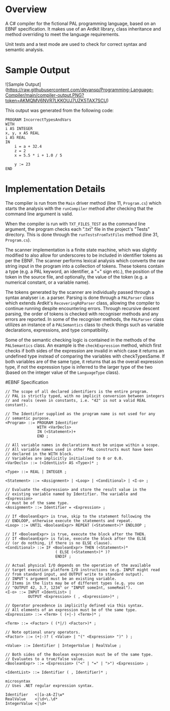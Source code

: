 # Overview
A C# compiler for the fictional PAL programming language, based on an EBNF specification. 
It makes use of an Ardkit library, class inheritance and method overriding to meet the language requirements.

 Unit tests and a test mode are used to check for correct syntax and semantic analysis.

# Sample Output
![Sample Output] (https://raw.githubusercontent.com/deyansp/Programming-Language-Compiler/main/compiler-output.PNG?token=AKMQMV6NVR7LKKOUJ7UZK5TAX7SCU)

This output was generated from the following code:
```
PROGRAM IncorrectTypesAndVars
WITH
i AS INTEGER
x, y, x AS REAL
i AS REAL
IN
	i = a + 32.4
	z = 2
	x = 5.5 * i + 1.0 / 5
	
	y := 23
END
```
# Implementation Details
The compiler is run from the `Main` driver method (line 11, `Program.cs`) which starts the analysis with the `runCompiler` method after checking that the command line argument is valid.

When the compiler is run with `TXT_FILES_TEST` as the command line argument, the program checks each ".txt" file in the project's "Tests" directory. This is done through the `runTestsFromTxtFiles` method (line 31, `Program.cs`).

The scanner implementation is a finite state machine, which was slightly modified to also allow for underscores to be included in identifier tokens as per the EBNF. The scanner performs lexical analysis which converts the raw string input in the program into a collection of tokens. These tokens contain a type (e.g. a PAL keyword, an identifier, a "+" sign etc.), the position of the token in the source file, and optionally, the value of the token (e.g. a numerical constant, or a variable name). 

The tokens generated by the scanner are individually passed through a syntax analyser i.e. a parser. Parsing is done through a `PALParser` class which extends Ardkit's `RecoveringRdParser` class, allowing the compiler to continue running despite encountering errors. Through recursive descent parsing, the order of tokens is checked with recogniser methods and any errors are reported. In some of the recogniser methods, the `PALParser` class utilizes an instance of a `PALSemantics` class to check things such as variable declarations, expressions, and type compatibility. 

Some of the semantic checking logic is contained in the methods of the `PALSemantics` class. An example is the `checkExpression` method, which first checks if both sides of the expression are invalid in which case it returns an undefined type instead of comparing the variables with checkTypesSame. If both variables are of the same type, it returns that as the overall expression type, if not the expression type is inferred to the larger type of the two (based on the integer value of the `LanguageType` class).

#EBNF Specification
```
// The scope of all declared identifiers is the entire program.
// PAL is strictly typed, with no implicit conversion between integers
// and reals (even in constants, i.e. "42" is not a valid REAL constant).

// The Identifier supplied as the program name is not used for any
// semantic purpose.
<Program> ::= PROGRAM Identifier
              WITH <VarDecls> 
              IN (<Statement>)+
              END ;

// All variable names in declarations must be unique within a scope.
// All variable names used in other PAL constructs must have been
// declared in the WITH block.
// Variables are implicitly initialised to 0 or 0.0.
<VarDecls> ::= (<IdentList> AS <Type>)* ;

<Type> ::= REAL | INTEGER ;

<Statement> ::= <Assignment> | <Loop> | <Conditional> | <I-o> ;

// Evaluate the <Expression> and store the result value in the
// existing variable named by Identifier. The variable and <Expression>
// must be of the same type.
<Assignment> ::= Identifier = <Expression> ;

// If <BooleanExpr> is true, skip to the statement following the
// ENDLOOP, otherwise execute the statements and repeat.
<Loop> ::= UNTIL <BooleanExpr> REPEAT (<Statement>)* ENDLOOP ;

// If <BooleanExpr> is true, execute the block after the THEN.
// If <BooleanExpr> is false, execute the block after the ELSE
// (or do nothing, if there is no ELSE clause).
<Conditional> ::= IF <BooleanExpr> THEN (<Statement>)*
                      ( ELSE (<Statement>)* )? 
                      ENDIF ;

// Actual physical I/O depends on the operation of the available
// target execution platform I/O instructions (e.g. INPUT might read
// from standard input, and OUTPUT write to standard output).
// INPUT's argument must be an existing variable.
// Items in the lists may be of different types (e.g. you can
// "OUTPUT 42, 3.7, 1234" or "INPUT someInt, someReal").
<I-o> ::= INPUT <IdentList> | 
          OUTPUT <Expression> ( , <Expression>)* ;

// Operator precedence is implicitly defined via this syntax.
// All elements of an expression must be of the same type.
<Expression> ::= <Term> ( (+|-) <Term>)* ;

<Term> ::= <Factor> ( (*|/) <Factor>)* ;

// Note optional unary operators.
<Factor> ::= (+|-)? ( <Value> | "(" <Expression> ")" ) ;

<Value> ::= Identifier | IntegerValue | RealValue ;

// Both sides of the Boolean expression must be of the same type.
// Evaluates to a true/false value.
<BooleanExpr> ::= <Expression> ("<" | "=" | ">") <Expression> ;

<IdentList> ::= Identifier ( , Identifier)* ;

microsyntax 
// Uses .NET regular expression syntax.

Identifier   <|[a-zA-Z]\w*
RealValue    <|\d+\.\d*
IntegerValue <|\d+
```

